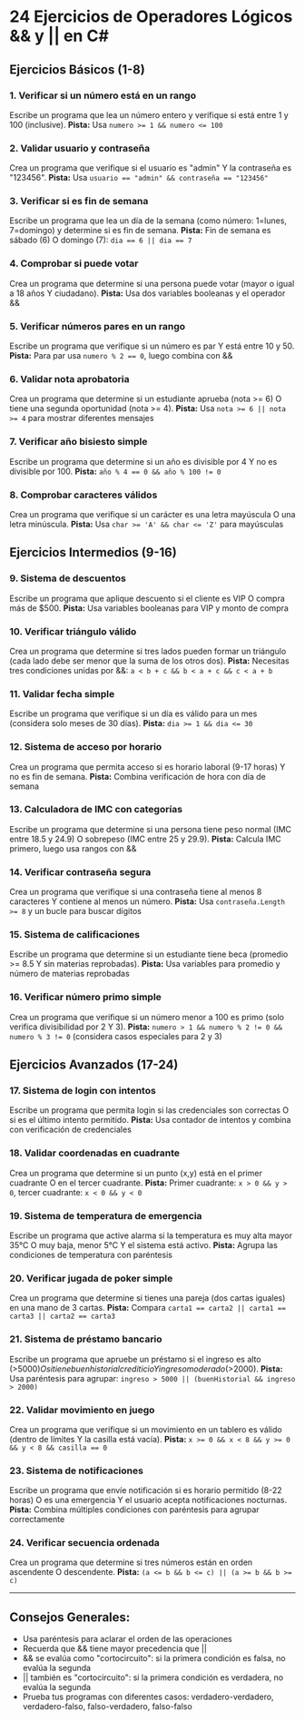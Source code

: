 # 24 Ejercicios de Operadores Lógicos && y || en C#

## Ejercicios Básicos (1-8)

### 1. Verificar si un número está en un rango
Escribe un programa que lea un número entero y verifique si está entre 1 y 100 (inclusive).
**Pista:** Usa `numero >= 1 && numero <= 100`


### 2. Validar usuario y contraseña
Crea un programa que verifique si el usuario es "admin" Y la contraseña es "123456".
**Pista:** Usa `usuario == "admin" && contraseña == "123456"`

### 3. Verificar si es fin de semana
Escribe un programa que lea un día de la semana (como número: 1=lunes, 7=domingo) y determine si es fin de semana.
**Pista:** Fin de semana es sábado (6) O domingo (7): `dia == 6 || dia == 7`

### 4. Comprobar si puede votar
Crea un programa que determine si una persona puede votar (mayor o igual a 18 años Y ciudadano).
**Pista:** Usa dos variables booleanas y el operador &&

### 5. Verificar números pares en un rango
Escribe un programa que verifique si un número es par Y está entre 10 y 50.
**Pista:** Para par usa `numero % 2 == 0`, luego combina con &&

### 6. Validar nota aprobatoria
Crea un programa que determine si un estudiante aprueba (nota >= 6) O tiene una segunda oportunidad (nota >= 4).
**Pista:** Usa `nota >= 6 || nota >= 4` para mostrar diferentes mensajes

### 7. Verificar año bisiesto simple
Escribe un programa que determine si un año es divisible por 4 Y no es divisible por 100.
**Pista:** `año % 4 == 0 && año % 100 != 0`

### 8. Comprobar caracteres válidos
Crea un programa que verifique si un carácter es una letra mayúscula O una letra minúscula.
**Pista:** Usa `char >= 'A' && char <= 'Z'` para mayúsculas

## Ejercicios Intermedios (9-16)

### 9. Sistema de descuentos
Escribe un programa que aplique descuento si el cliente es VIP O compra más de $500.
**Pista:** Usa variables booleanas para VIP y monto de compra

### 10. Verificar triángulo válido
Crea un programa que determine si tres lados pueden formar un triángulo (cada lado debe ser menor que la suma de los otros dos).
**Pista:** Necesitas tres condiciones unidas por &&: `a < b + c && b < a + c && c < a + b`

### 11. Validar fecha simple
Escribe un programa que verifique si un día es válido para un mes (considera solo meses de 30 días).
**Pista:** `dia >= 1 && dia <= 30`

### 12. Sistema de acceso por horario
Crea un programa que permita acceso si es horario laboral (9-17 horas) Y no es fin de semana.
**Pista:** Combina verificación de hora con día de semana

### 13. Calculadora de IMC con categorías
Escribe un programa que determine si una persona tiene peso normal (IMC entre 18.5 y 24.9) O sobrepeso (IMC entre 25 y 29.9).
**Pista:** Calcula IMC primero, luego usa rangos con &&

### 14. Verificar contraseña segura
Crea un programa que verifique si una contraseña tiene al menos 8 caracteres Y contiene al menos un número.
**Pista:** Usa `contraseña.Length >= 8` y un bucle para buscar dígitos

### 15. Sistema de calificaciones
Escribe un programa que determine si un estudiante tiene beca (promedio >= 8.5 Y sin materias reprobadas).
**Pista:** Usa variables para promedio y número de materias reprobadas

### 16. Verificar número primo simple
Crea un programa que verifique si un número menor a 100 es primo (solo verifica divisibilidad por 2 Y 3).
**Pista:** `numero > 1 && numero % 2 != 0 && numero % 3 != 0` (considera casos especiales para 2 y 3)

## Ejercicios Avanzados (17-24)

### 17. Sistema de login con intentos
Escribe un programa que permita login si las credenciales son correctas O si es el último intento permitido.
**Pista:** Usa contador de intentos y combina con verificación de credenciales

### 18. Validar coordenadas en cuadrante
Crea un programa que determine si un punto (x,y) está en el primer cuadrante O en el tercer cuadrante.
**Pista:** Primer cuadrante: `x > 0 && y > 0`, tercer cuadrante: `x < 0 && y < 0`

### 19. Sistema de temperatura de emergencia
Escribe un programa que active alarma si la temperatura es muy alta mayor 35°C O muy baja, menor 5°C Y el sistema está activo.
**Pista:** Agrupa las condiciones de temperatura con paréntesis

### 20. Verificar jugada de poker simple
Crea un programa que determine si tienes una pareja (dos cartas iguales) en una mano de 3 cartas.
**Pista:** Compara `carta1 == carta2 || carta1 == carta3 || carta2 == carta3`

### 21. Sistema de préstamo bancario
Escribe un programa que apruebe un préstamo si el ingreso es alto (>$5000) O si tiene buen historial crediticio Y ingreso moderado (>$2000).
**Pista:** Usa paréntesis para agrupar: `ingreso > 5000 || (buenHistorial && ingreso > 2000)`

### 22. Validar movimiento en juego
Crea un programa que verifique si un movimiento en un tablero es válido (dentro de límites Y la casilla está vacía).
**Pista:** `x >= 0 && x < 8 && y >= 0 && y < 8 && casilla == 0`

### 23. Sistema de notificaciones
Escribe un programa que envíe notificación si es horario permitido (8-22 horas) O es una emergencia Y el usuario acepta notificaciones nocturnas.
**Pista:** Combina múltiples condiciones con paréntesis para agrupar correctamente

### 24. Verificar secuencia ordenada
Crea un programa que determine si tres números están en orden ascendente O descendente.
**Pista:** `(a <= b && b <= c) || (a >= b && b >= c)`

---

## Consejos Generales:
- Usa paréntesis para aclarar el orden de las operaciones
- Recuerda que && tiene mayor precedencia que ||
- && se evalúa como "cortocircuito": si la primera condición es falsa, no evalúa la segunda
- || también es "cortocircuito": si la primera condición es verdadera, no evalúa la segunda
- Prueba tus programas con diferentes casos: verdadero-verdadero, verdadero-falso, falso-verdadero, falso-falso